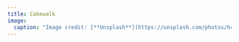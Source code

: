 ```yaml
---
title: Cakewalk
image:
  caption: "Image credit: [**Unsplash**](https://unsplash.com/photos/hcEDfkiVmMI)"
---
```


<!--more-->
